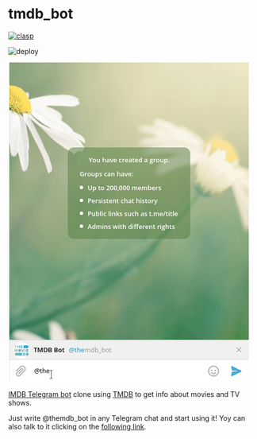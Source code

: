 # tmdb_bot

[![clasp](https://img.shields.io/badge/built%20with-clasp-4285f4.svg)](https://github.com/google/clasp)

![deploy](https://github.com/manglaneso/tmdb_bot/workflows/deploy/badge.svg?branch=main)

![themdb_bot demo gif](images/themdb_bot_demo.gif)

[IMDB Telegram bot](https://t.me/imdb) clone using [TMDB](https://themoviedb.org) to get info about movies and TV shows.

Just write @themdb_bot in any Telegram chat and start using it! Yoy can also talk to it clicking on the [following link](https://t.me/themdb_bot).
